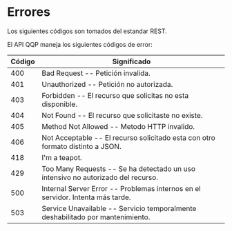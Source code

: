 # Errores

<aside class="notice">
Los siguientes códigos son tomados del estandar REST.
</aside>

El API QQP maneja los siguientes códigos de error:


Código | Significado
---------- | -------
400 | Bad Request -- Petición invalida.
401 | Unauthorized -- Petición no autorizada.
403 | Forbidden -- El recurso que solicitas no esta disponible.
404 | Not Found -- El recurso que solicitaste no existe.
405 | Method Not Allowed -- Metodo HTTP invalido.
406 | Not Acceptable -- El recurso solicitado esta con otro formato distinto a JSON.
418 | I'm a teapot.
429 | Too Many Requests -- Se ha detectado un uso intensivo no autorizado del recurso.
500 | Internal Server Error -- Problemas internos en el servidor. Intenta más tarde.
503 | Service Unavailable -- Servicio temporalmente deshabilitado por mantenimiento.
